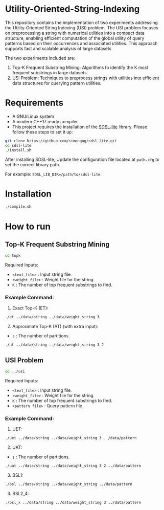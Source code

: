 # Utility-Oriented-String-Indexing
This repository contains the implementation of two experiments addressing the Utility-Oriented String Indexing (USI) problem. The USI problem focuses on preprocessing a string with numerical utilities into a compact data structure, enabling efficient computation of the global utility of query patterns based on their occurrences and associated utilities. This approach supports fast and scalable analysis of large datasets.

The two experiments included are:

1. Top-K Frequent Substring Mining: Algorithms to identify the K most frequent substrings in large datasets.
2. USI Problem: Techniques to preprocess strings with utilities into efficient data structures for querying pattern utilities.

# Requirements
- A GNU/Linux system
- A modern C++17 ready compiler
- This project requires the installation of the [SDSL-lite](https://github.com/simongog/sdsl-lite) library. Please follow these steps to set it up:
```bash
git clone https://github.com/simongog/sdsl-lite.git
cd sdsl-lite
./install.sh
```

After installing SDSL-lite, Update the configuration file located at `path.cfg` to set the correct library path.

For example: `SDSL_LIB_DIR=/path/to/sdsl-lite` 


# Installation
```bash
./compile.sh
```


# How to run

## Top-K Frequent Substring Mining
```bash
cd topk
```
Required Inputs:
- `<text_file>` : Input string file.
- `<weight_file>` : Weight file for the string.
- `K` : The number of top frequent substrings to find.

### Example Command:

1. Exact Top-K (ET):
```bash
./et ../data/string ../data/weight_string 3 
```
2. Approximate Top-K (AT) (with extra input):
- `s` : The number of partitions.
```bash
./at ../data/string ../data/weight_string 3 2
```

## USI Problem
```bash
cd ../usi
```
Required Inputs:
- `<text_file>` : Input string file.
- `<weight_file>` : Weight file for the string.
- `K` : The number of top frequent substrings to find.
- `<pattern file>` : Query pattern file.

### Example Command:

1. UET:
```bash
./uet ../data/string ../data/weight_string 3 ../data/pattern
```
2. UAT:
- `s` : The number of partitions.
```bash
./uat ../data/string ../data/weight_string 3 2 ../data/pattern
```
3. BSL1:
```bash
./bsl ../data/string ../data/weight_string ../data/pattern
```
3. BSL2_4:
```bash
./bsl_x ../data/string ../data/weight_string 3 ../data/pattern
```

